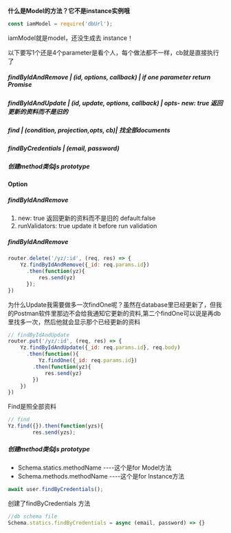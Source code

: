 <b>什么是Model的方法？它不是instance实例哦</b>

``` javascript
const iamModel = require('dbUrl');
```
<p>iamModel就是model，还没生成去 instance！</p>
<p>以下要写1个还是4个parameter是看个人，每个做法都不一样，cb就是直接执行了</p>

##### findByIdAndRemove | (id, options, callback)         | if one parameter return Promise 
##### findByIdAndUpdate | (id, update, options, callback) | opts- new: true 返回更新的资料而不是旧的
##### find              | (condition, projection,opts, cb)| 找全部documents
##### findByCredentials | (email, password)
##### 创建method类似js prototype


#### Option
##### findByIdAndRemove
1. new: true 返回更新的资料而不是旧的  default:false
2. runValidators: true update it before run validation

##### findByIdAndRemove

``` javascript
router.delete('/yz/:id', (req, res) => {
    Yz.findByIdAndRemove({_id: req.params.id})
      .then(function(yz){
          res.send(yz)
      });
})
```
<p>为什么Update我需要做多一次findOne呢？虽然在database里已经更新了，但我的Postman软件里那边不会给我通知它更新的资料,第二个findOne可以说是再db里找多一次，然后他就会显示那个已经更新的资料</p>

``` javascript 
// findByIdAndUpdate
router.put('/yz/:id', (req, res) => {
    Yz.findByIdAndUpdate({_id: req.params.id}, req.body)
      .then(function(){
          Yz.findOne({_id: req.params.id})
        .then(function(yz){
            res.send(yz)
        })
    })
})
```
<p>Find是照全部资料</p>

``` javascript 
// find
Yz.find({}).then(function(yzs){
        res.send(yzs);
 ```

##### 创建method类似js prototype
* Schema.statics.methodName ----这个是for Model方法
* Schema.methods.methodName ----这个是for Instance方法

``` javascript
await user.findByCredentials();
```
<p>创建了findByCredentials 方法</p>

``` javascript
//db schema file
Schema.statics.findByCredentials = async (email, password) => {}
```

